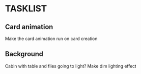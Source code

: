 # TASKLIST
## Card animation
Make the card animation run on card creation

## Background
Cabin with table and flies going to light?
Make dim lighting effect